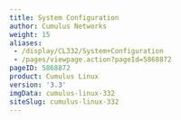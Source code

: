 ```yaml
---
title: System Configuration
author: Cumulus Networks
weight: 15
aliases:
 - /display/CL332/System+Configuration
 - /pages/viewpage.action?pageId=5868872
pageID: 5868872
product: Cumulus Linux
version: '3.3'
imgData: cumulus-linux-332
siteSlug: cumulus-linux-332
---
```

<article id="html-search-results" class="ht-content" style="display: none;">

</article>

<footer id="ht-footer">

</footer>
